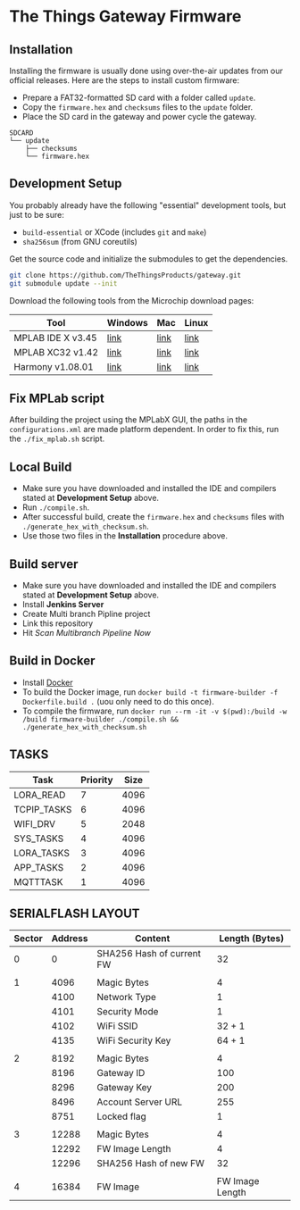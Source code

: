 # The Things Gateway Firmware

## Installation

Installing the firmware is usually done using over-the-air updates from our official releases. Here are the steps to install custom firmware:

- Prepare a FAT32-formatted SD card with a folder called `update`.
- Copy the `firmware.hex` and `checksums` files to the `update` folder.
- Place the SD card in the gateway and power cycle the gateway.

```
SDCARD
└── update
    ├── checksums
    └── firmware.hex
```

## Development Setup

You probably already have the following "essential" development tools, but just to be sure:

- `build-essential` or XCode (includes `git` and `make`)
- `sha256sum` (from GNU coreutils)

Get the source code and initialize the submodules to get the dependencies.

```sh
git clone https://github.com/TheThingsProducts/gateway.git
git submodule update --init
```

Download the following tools from the Microchip download pages:

| Tool | Windows | Mac | Linux | 
|--------|---------|---------------------------|-----------------|
| MPLAB IDE X v3.45|  [link](http://ww1.microchip.com/downloads/en/DeviceDoc/MPLABX-v3.45-windows-installer.exe)|  [link](http://ww1.microchip.com/downloads/en/DeviceDoc/MPLABX-v3.45-osx-installer.dmg)|[link](http://ww1.microchip.com/downloads/en/DeviceDoc/MPLABX-v3.45-linux-installer.tar)|
| MPLAB XC32 v1.42 | [link](http://ww1.microchip.com/downloads/en/DeviceDoc/xc32-v1.42-full-install-windows-installer.exe)| [link](http://ww1.microchip.com/downloads/en/DeviceDoc/xc32-v1.42-full-install-osx-installer.dmg)| [link](http://ww1.microchip.com/downloads/en/DeviceDoc/xc32-v1.42-full-install-linux-installer.run)|
| Harmony v1.08.01| [link](http://ww1.microchip.com/downloads/en/DeviceDoc/harmony_v1_08_01_windows_installer.exe)| [link](http://ww1.microchip.com/downloads/en/DeviceDoc/harmony_v1_08_01_osx_installer.dmg)| [link](http://ww1.microchip.com/downloads/en/DeviceDoc/harmony_v1_08_01_linux_installer.run)|

## Fix MPLab script

After building the project using the MPLabX GUI, the paths in the `configurations.xml` are made platform dependent. In order to fix this, run the `./fix_mplab.sh` script.

## Local Build

- Make sure you have downloaded and installed the IDE and compilers stated at **Development Setup** above.
- Run `./compile.sh`.
- After successful build, create the `firmware.hex` and `checksums` files with `./generate_hex_with_checksum.sh`.
- Use those two files in the **Installation** procedure above.

## Build server

- Make sure you have downloaded and installed the IDE and compilers stated at **Development Setup** above.
- Install **Jenkins Server**
- Create Multi branch Pipline project
- Link this repository
- Hit *Scan Multibranch Pipeline Now*

## Build in Docker

- Install [Docker](https://www.docker.com/community-edition#/download)
- To build the Docker image, run `docker build -t firmware-builder -f Dockerfile.build .` (uou only need to do this once).
- To compile the firmware, run `docker run --rm -it -v $(pwd):/build -w /build firmware-builder ./compile.sh && ./generate_hex_with_checksum.sh`

## TASKS

| Task        | Priority | Size |
|-------------|----------|------|
| LORA_READ   | 7        | 4096 |
| TCPIP_TASKS | 6        | 4096 |
| WIFI_DRV    | 5        | 2048 |
| SYS_TASKS   | 4        | 4096 |
| LORA_TASKS  | 3        | 4096 |
| APP_TASKS   | 2        | 4096 |
| MQTTTASK    | 1        | 4096 |

## SERIALFLASH LAYOUT

| Sector | Address | Content                   | Length (Bytes)  |
|--------|---------|---------------------------|-----------------|
| 0      | 0       | SHA256 Hash of current FW | 32              |
|        |         |                           |                 |
| 1      | 4096    | Magic Bytes               | 4               |
|        | 4100    | Network Type              | 1               |
|        | 4101    | Security Mode             | 1               |
|        | 4102    | WiFi SSID                 | 32 + 1          |
|        | 4135    | WiFi Security Key         | 64 + 1          |
|        |         |                           |                 |
| 2      | 8192    | Magic Bytes               | 4               |
|        | 8196    | Gateway ID                | 100             |
|        | 8296    | Gateway Key               | 200             |
|        | 8496    | Account Server URL        | 255             |
|        | 8751    | Locked flag               | 1               |
|        |         |                           |                 |
| 3      | 12288   | Magic Bytes               | 4               |
|        | 12292   | FW Image Length           | 4               |
|        | 12296   | SHA256 Hash of new FW     | 32              |
|        |         |                           |                 |
| 4      | 16384   | FW Image                  | FW Image Length |
